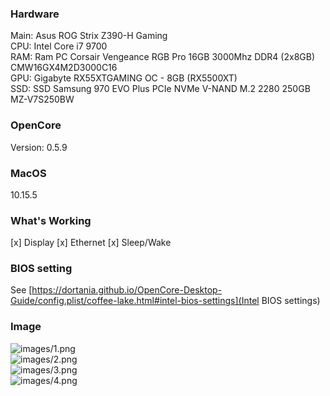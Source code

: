 ### Hardware
Main: Asus ROG Strix Z390-H Gaming<br>
CPU: Intel Core i7 9700<br>
RAM: Ram PC Corsair Vengeance RGB Pro 16GB 3000Mhz DDR4 (2x8GB) CMW16GX4M2D3000C16<br>
GPU: Gigabyte RX55XTGAMING OC - 8GB (RX5500XT) <br>
SSD: SSD Samsung 970 EVO Plus PCIe NVMe V-NAND M.2 2280 250GB MZ-V7S250BW<br>

### OpenCore
Version: 0.5.9

### MacOS
10.15.5

### What's Working
[x]  Display
[x]  Ethernet
[x]  Sleep/Wake

### BIOS setting
See [https://dortania.github.io/OpenCore-Desktop-Guide/config.plist/coffee-lake.html#intel-bios-settings](Intel BIOS settings)

### Image

![images/1.png]()<br>
![images/2.png]()<br>
![images/3.png]()<br>
![images/4.png]()<br>